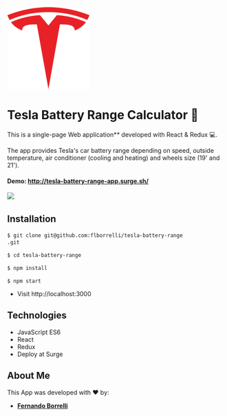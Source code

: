 ![](/src/assets/android-chrome-192x192.png)

# Tesla Battery Range Calculator :car: 

This is a single-page Web application** developed with React & Redux :computer:.  

The app provides Tesla's car battery range depending on speed, outside temperature, air conditioner (cooling and heating) and wheels size (19' and 21').

#### Demo: http://tesla-battery-range-app.surge.sh/

![](/src/assets/tesla.gif)

## Installation

```
$ git clone git@github.com:flborrelli/tesla-battery-range
.git
```
```
$ cd tesla-battery-range
```
```
$ npm install
```
```
$ npm start
```

- Visit http://localhost:3000

## Technologies

- JavaScript ES6
- React
- Redux
- Deploy at Surge

## About Me

This App was developed with :heart: by:

- [**Fernando Borrelli**](https://github.com/flborrelli)




